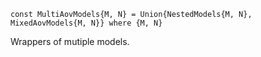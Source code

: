 ```
const MultiAovModels{M, N} = Union{NestedModels{M, N}, MixedAovModels{M, N}} where {M, N}
```

Wrappers of mutiple models.
